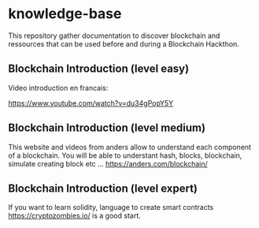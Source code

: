 # knowledge-base

This repository gather documentation to discover blockchain and ressources that can be used before and during a Blockchain Hackthon.

## Blockchain Introduction  (level easy)
Video introduction en francais: 

https://www.youtube.com/watch?v=du34gPopY5Y

## Blockchain Introduction  (level medium)
This website and videos from anders allow to understand each component of a blockchain. You will be able to understant hash, blocks, blockchain, simulate creating block etc ...
https://anders.com/blockchain/

## Blockchain Introduction (level expert)
If you want to learn solidity, language to create smart contracts https://cryptozombies.io/ is a good start.
